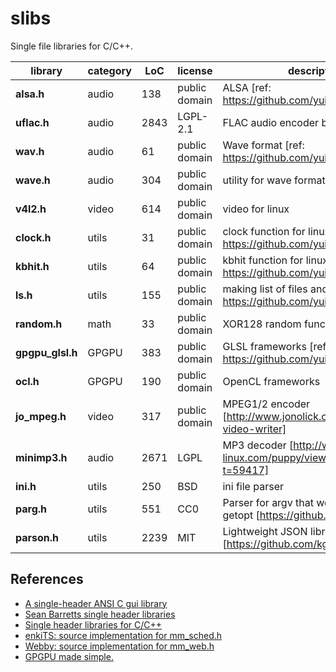 # slibs

Single file libraries for C/C++.

|library | category | LoC | license | description
| --------------------- | -------- | --- | --- | --------------------------------
|**alsa.h** | audio | 138 | public domain | ALSA [ref: https://github.com/yui0/aplay-]
|**uflac.h** | audio | 2843 | LGPL-2.1 | FLAC audio encoder based on Flake
|**wav.h** | audio | 61 | public domain | Wave format [ref: https://github.com/yui0/aplay-]
|**wave.h** | audio | 304 | public domain | utility for wave format
|**v4l2.h** | video | 614 | public domain | video for linux
|**clock.h** | utils | 31 | public domain | clock function for linux [ref: https://github.com/yui0/waifu2x-glsl]
|**kbhit.h** | utils | 64 | public domain | kbhit function for linux [ref: https://github.com/yui0/aplay-]
|**ls.h** | utils | 155 | public domain | making list of files and directories [ref: https://github.com/yui0/aplay-]
|**random.h** | math | 33 | public domain | XOR128 random function
|**gpgpu_glsl.h** | GPGPU | 383 | public domain | GLSL frameworks [ref: https://github.com/yui0/waifu2x-glsl]
|**ocl.h** | GPGPU | 190 | public domain | OpenCL frameworks
|**jo_mpeg.h** | video | 317 | public domain | MPEG1/2 encoder [http://www.jonolick.com/home/mpeg-video-writer]
|**minimp3.h** | audio | 2671 | LGPL | MP3 decoder [http://www.murga-linux.com/puppy/viewtopic.php?t=59417]
|**ini.h** | utils | 250 | BSD | ini file parser
|**parg.h** | utils | 551 | CC0 | Parser for argv that works similarly to getopt [https://github.com/jibsen/parg]
|**parson.h** | utils | 2239 | MIT | Lightweight JSON library [https://github.com/kgabis/parson]

## References
- [A single-header ANSI C gui library ](https://github.com/vurtun/nuklear)
- [Sean Barretts single header libraries](https://github.com/nothings/single_file_libs)
- [Single header libraries for C/C++](https://github.com/vurtun/mmx)
- [enkiTS: source implementation for mm_sched.h](https://github.com/dougbinks/enkiTS)
- [Webby: source implementation for mm_web.h](https://github.com/deplinenoise/webby)
- [GPGPU made simple.](https://github.com/turbo/js)

